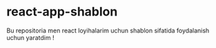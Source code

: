 # react-app-shablon
Bu repositoria men react loyihalarim uchun shablon sifatida foydalanish uchun yaratdim !
